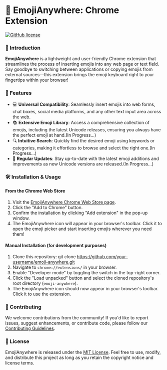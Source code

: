 # 🌟 EmojiAnywhere: Chrome Extension

[![GitHub license](https://img.shields.io/badge/license-MIT-blue.svg)](LICENSE)

### 📢 Introduction

**EmojiAnywhere** is a lightweight and user-friendly Chrome extension that streamlines the process of inserting emojis into any web page or text field. Say goodbye to switching between applications or copying emojis from external sources—this extension brings the emoji keyboard right to your fingertips within your browser!

### 🎨 Features

- 💻 **Universal Compatibility**: Seamlessly insert emojis into web forms, chat boxes, social media platforms, and any other text input area across the web.
- 📚 **Extensive Emoji Library**: Access a comprehensive collection of emojis, including the latest Unicode releases, ensuring you always have the perfect emoji at hand.(In Progress...)
- 🔍 **Intuitive Search**: Quickly find the desired emoji using keywords or categories, making it effortless to browse and select the right one.(In Progress...)
- 🔄 **Regular Updates**: Stay up-to-date with the latest emoji additions and improvements as new Unicode versions are released.(In Progress...)

### 🛠️ Installation & Usage

#### From the Chrome Web Store

1. Visit the [EmojiAnywhere Chrome Web Store page](https://chrome.google.com/webstore/detail/your-extension-id-here).
2. Click the "Add to Chrome" button.
3. Confirm the installation by clicking "Add extension" in the pop-up window.
4. The EmojiAnywhere icon will appear in your browser's toolbar. Click it to open the emoji picker and start inserting emojis wherever you need them!

#### Manual Installation (for development purposes)

1. Clone this repository: git clone https://github.com/your-username/emoji-anywhere.git
2. Navigate to `chrome://extensions/` in your browser.
3. Enable "Developer mode" by toggling the switch in the top-right corner.
4. Click the "Load unpacked" button and select the cloned repository's root directory (`emoji-anywhere`).
5. The EmojiAnywhere icon should now appear in your browser's toolbar. Click it to use the extension.

### 🤝 Contributing

We welcome contributions from the community! If you'd like to report issues, suggest enhancements, or contribute code, please follow our [Contributing Guidelines](CONTRIBUTING.md).

### 📄 License

EmojiAnywhere is released under the [MIT License](LICENSE). Feel free to use, modify, and distribute this project as long as you retain the copyright notice and license terms.
